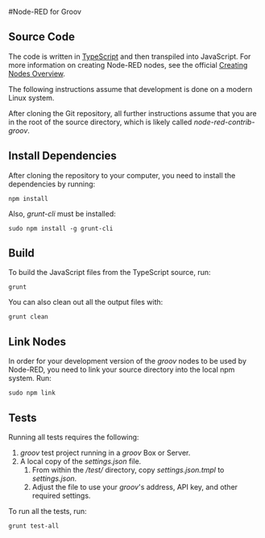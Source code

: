 #Node-RED for Groov

## Source Code

The code is written in [TypeScript](http://www.typescriptlang.org/) and then transpiled into JavaScript.
For more information on creating Node-RED nodes, see the official [Creating Nodes Overview](http://nodered.org/docs/creating-nodes/).

The following instructions assume that development is done on a modern Linux system.

After cloning the Git repository, all further instructions assume that you are in the root of
the source directory, which is likely called  _node-red-contrib-groov_.

## Install Dependencies

After cloning the repository to your computer, you need to install the dependencies by running:

```
npm install
```

Also, _grunt-cli_ must be installed:

```
sudo npm install -g grunt-cli
```

## Build

To build the JavaScript files from the TypeScript source, run:

```
grunt
```

You can also clean out all the output files with:

```
grunt clean
```

## Link Nodes

In order for your development version of the _groov_ nodes to be used by Node-RED,
you need to link your source directory into the local npm system. Run:

```
sudo npm link
```

## Tests

Running all tests requires the following:

 1. _groov_ test project running in a _groov_ Box or Server.
 1. A local copy of the _settings.json_ file.
    1. From within the _/test/_ directory, copy _settings.json.tmpl_ to _settings.json_.
    1. Adjust the file to use your _groov_'s address, API key, and other required settings.

To run all the tests, run:

```
grunt test-all
```


